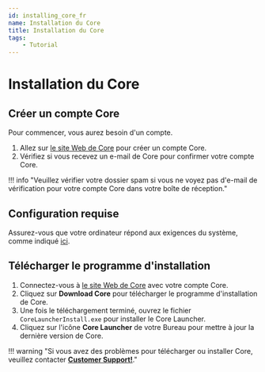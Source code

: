 ```yaml
---
id: installing_core_fr
name: Installation du Core
title: Installation du Core
tags:
    - Tutorial
---
```


# Installation du Core

## Créer un compte Core

Pour commencer, vous aurez besoin d'un compte.

1. Allez sur [le site Web de Core](https://www.coregames.com/register "CoreGames Register") pour créer un compte Core.
2. Vérifiez si vous recevez un e-mail de Core pour confirmer votre compte Core.

!!! info "Veuillez vérifier votre dossier spam si vous ne voyez pas d'e-mail de vérification pour votre compte Core dans votre boîte de réception."

## Configuration requise

Assurez-vous que votre ordinateur répond aux exigences du système, comme indiqué [ici](https://support.coregames.com/hc/en-us/categories/360003284214-FAQ "FAQ").

## Télécharger le programme d'installation

1. Connectez-vous à [le site Web de Core](https://www.coregames.com/login "CoreGames Login") avec votre compte Core.
2. Cliquez sur **Download Core** pour télécharger le programme d'installation de Core.
3. Une fois le téléchargement terminé, ouvrez le fichier `CoreLauncherInstall.exe` pour installer le Core Launcher.
4. Cliquez sur l'icône **Core Launcher** de votre Bureau pour mettre à jour la dernière version de Core.

!!! warning "Si vous avez des problèmes pour télécharger ou installer Core, veuillez contacter [**Customer Support!**](https://support.coregames.com "Customer Support")."
